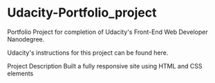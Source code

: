 # Udacity-Portfolio_project
Portfolio Project for completion of Udacity's Front-End Web Developer Nanodegree.

Udacity's instructions for this project can be found here.

Project Description
Built a fully responsive site using HTML and CSS elements
